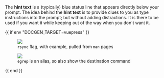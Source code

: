 The **hint text** is a (typically) blue status line that appears directly below
your prompt. The idea behind the **hint text** is to provide clues to you as
type instructions into the prompt; but without adding distractions. It is there
to be used if you want it while keeping out of the way when you don't want it.

{{ if env "DOCGEN_TARGET=vuepress" }}
<!-- markdownlint-disable -->
<figure>
    <img src="/screenshot-hint-text-rsync.png?v={{ env "COMMITHASHSHORT" }}" class="centre-image"/>
    <figcaption><code>rsync</code> flag, with example, pulled from <code>man</code> pages</figcaption>
</figure>
<figure>
    <img src="/screenshot-hint-text-egrep.png?v={{ env "COMMITHASHSHORT" }}" class="centre-image"/>
    <figcaption><code>egrep</code> is an alias, so also show the destination command</figcaption>
</figure>    
<!-- markdownlint-restore -->
{{ end }}
